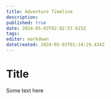 ```yaml
---
title: Adventure Timeline
description: 
published: true
date: 2024-05-03T02:02:57.615Z
tags: 
editor: markdown
dateCreated: 2024-05-03T01:14:29.434Z
---
```


# Title

Some text here